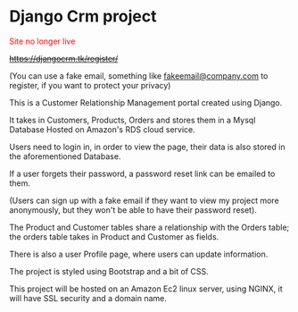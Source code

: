 # Django Crm project  

<span style="color:red">Site no longer live</span> 

~~https://djangocrm.tk/register/~~

(You can use a fake email, something like fakeemail@company.com to register, if you want to protect your privacy)


This is a Customer Relationship Management portal created using Django.

It takes in Customers, Products, Orders and stores them in a Mysql Database Hosted on Amazon's RDS cloud service.

Users need to login in, in order to view the page, their data is also stored in the aforementioned Database.

If a user forgets their password, a password reset link can be emailed to them.

(Users can sign up with a fake email if they want to view my project more anonymously, but they won't be able to have their password reset).

The Product and Customer tables share a relationship with the Orders table; the orders table takes in Product and Customer as fields.

There is also a user Profile page, where users can update information.

The project is styled using Bootstrap and a bit of CSS.

This project will be hosted on an Amazon Ec2 linux server, using NGINX, it will have SSL security and a domain name. 


